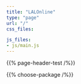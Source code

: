 ```yaml
---
title: "LALOnline"
type: "page"
url: "/"
css_files:

js_files:
- js/main.js
---
```



{{% page-header-test /%}}

{{% choose-package /%}}

